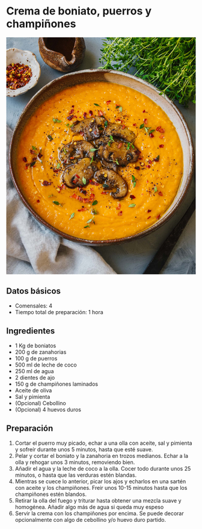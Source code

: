 # Crema de boniato, puerros y champiñones

<div class="imagen">
    <img src="images/crema_boniato_puerros.jpg">
</div>

## Datos básicos

* Comensales: 4
* Tiempo total de preparación: 1 hora

## Ingredientes

* 1 Kg de boniatos
* 200 g de zanahorias
* 100 g de puerros
* 500 ml de leche de coco
* 250 ml de agua
* 2 dientes de ajo
* 150 g de champiñones laminados
* Aceite de oliva
* Sal y pimienta
* (Opcional) Cebollino
* (Opcional) 4 huevos duros

## Preparación

1. Cortar el puerro muy picado, echar a una olla con aceite, sal y pimienta y sofreír durante unos 5 minutos, hasta que esté suave.
2. Pelar y cortar el boniato y la zanahoria en trozos medianos. Echar a la olla y rehogar unos 3 minutos, removiendo bien.
3. Añadir el agua y la leche de coco a la olla. Cocer todo durante unos 25 minutos, o hasta que las verduras estén blandas.
4. Mientras se cuece lo anterior, picar los ajos y echarlos en una sartén con aceite y los champiñones. Freir unos 10-15 minutos hasta que los champiñones estén blandos.
5. Retirar la olla del fuego y triturar hasta obtener una mezcla suave y homogénea. Añadir algo más de agua si queda muy espeso
6. Servir la crema con los champiñones por encima. Se puede decorar opcionalmente con algo de cebollino y/o huevo duro partido.